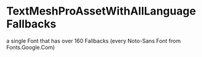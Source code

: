 # TextMeshProAssetWithAllLanguageFallbacks
a single Font that has over 160 Fallbacks (every Noto-Sans Font from Fonts.Google.Com)
